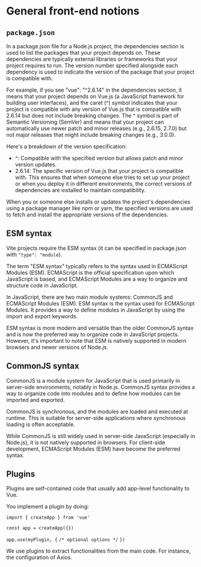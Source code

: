 # General front-end notions

## `package.json`

In a package.json file for a Node.js project, the dependencies section is used to list the packages that your project depends on. These dependencies are typically external libraries or frameworks that your project requires to run. The version number specified alongside each dependency is used to indicate the version of the package that your project is compatible with.

For example, if you see "vue": "^2.6.14" in the dependencies section, it means that your project depends on Vue.js (a JavaScript framework for building user interfaces), and the caret (^) symbol indicates that your project is compatible with any version of Vue.js that is compatible with 2.6.14 but does not include breaking changes. The ^ symbol is part of Semantic Versioning (SemVer) and means that your project can automatically use newer patch and minor releases (e.g., 2.6.15, 2.7.0) but not major releases that might include breaking changes (e.g., 3.0.0).

Here's a breakdown of the version specification:

- ^: Compatible with the specified version but allows patch and minor version updates.
- 2.6.14: The specific version of Vue.js that your project is compatible with.
  This ensures that when someone else tries to set up your project or when you deploy it in different environments, the correct versions of dependencies are installed to maintain compatibility.

When you or someone else installs or updates the project's dependencies using a package manager like npm or yarn, the specified versions are used to fetch and install the appropriate versions of the dependencies.

## ESM syntax

Vite projects require the ESM syntax (it can be specified in package.json with `"type": "module`).

The term "ESM syntax" typically refers to the syntax used in ECMAScript Modules (ESM). ECMAScript is the official specification upon which JavaScript is based, and ECMAScript Modules are a way to organize and structure code in JavaScript.

In JavaScript, there are two main module systems: CommonJS and ECMAScript Modules (ESM). ESM syntax is the syntax used for ECMAScript Modules. It provides a way to define modules in JavaScript by using the import and export keywords.

ESM syntax is more modern and versatile than the older CommonJS syntax and is now the preferred way to organize code in JavaScript projects. However, it's important to note that ESM is natively supported in modern browsers and newer versions of Node.js.

## CommonJS syntax

CommonJS is a module system for JavaScript that is used primarily in server-side environments, notably in Node.js. CommonJS syntax provides a way to organize code into modules and to define how modules can be imported and exported.

CommonJS is synchronous, and the modules are loaded and executed at runtime. This is suitable for server-side applications where synchronous loading is often acceptable.

While CommonJS is still widely used in server-side JavaScript (especially in Node.js), it is not natively supported in browsers. For client-side development, ECMAScript Modules (ESM) have become the preferred syntax.

## Plugins

Plugins are self-contained code that usually add app-level functionality to Vue.

You implement a plugin by doing:

`import { createApp } from 'vue'`

`const app = createApp({})`

`app.use(myPlugin, {`
`/* optional options */`
`})`

We use plugins to extract functionalities from the main code. For instance, the configuration of Axios.
